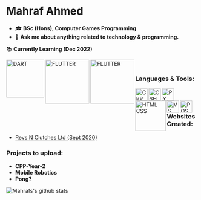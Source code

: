 # Mahraf Ahmed

- 🎓 **BSc (Hons), Computer Games Programming**  
- 💬 **Ask me about anything related to technology & programming.**  
  
📚 **Currently Learning (Dec 2022)**  


<img align="left" alt="DART" width="100px" src="https://upload.wikimedia.org/wikipedia/commons/f/fe/Dart_programming_language_logo.svg" />
<img align="left" alt="FLUTTER" width="116px" src="https://upload.wikimedia.org/wikipedia/commons/1/17/Google-flutter-logo.png" />
<img align="left" alt="FLUTTER" width="116px" src="https://upload.wikimedia.org/wikipedia/commons/thumb/5/59/SAP_2011_logo.svg/2880px-SAP_2011_logo.svg.png" />

<br />  
  
### Languages & Tools:  

<img align="left" alt="CPP" width="32px" src="https://upload.wikimedia.org/wikipedia/commons/1/18/ISO_C%2B%2B_Logo.svg" />
<img align="left" alt="CSHARP" width="32px" src="https://upload.wikimedia.org/wikipedia/commons/thumb/0/0d/C_Sharp_wordmark.svg/1024px-C_Sharp_wordmark.svg.png" />
<img align="left" alt="PY" width="32px" src="https://upload.wikimedia.org/wikipedia/commons/c/c3/Python-logo-notext.svg" />
<img align="left" alt="HTML CSS" width="80px" src="https://www.freepnglogos.com/uploads/html5-logo-png/html5-logo-devextreme-multi-purpose-controls-html-javascript-3.png" />
<img align="left" alt="VS" width="32px" src="https://upload.wikimedia.org/wikipedia/commons/c/cd/Visual_Studio_2017_Logo.svg" />
<img align="left" alt="POSTGRESQL" width="32px" src="https://upload.wikimedia.org/wikipedia/commons/2/29/Postgresql_elephant.svg" />
<br />  
  
### Websites Created:  
- [Revs N Clutches Ltd (Sept 2020)](http://revsnclutches.com)  
  
### Projects to upload:  
- **CPP-Year-2**  
- **Mobile Robotics**  
- **Pong?**  
  
![Mahrafs's github stats](https://github-readme-stats.vercel.app/api?username=ahmed-mahraf&show_icons=true&theme=radical)  
